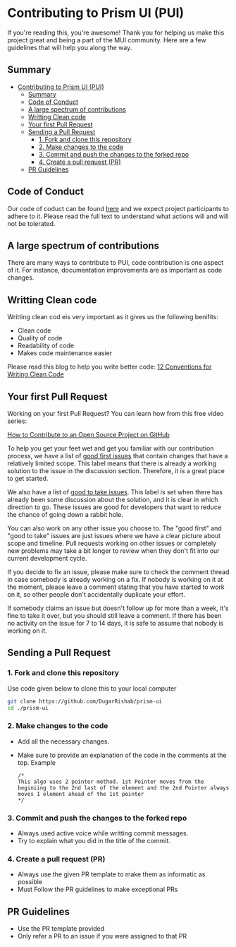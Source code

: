 <!-- # How to make your contribution count for Hacktoberfest 
- Sign up via the hacktoberfest account as a contributor at https://hacktoberfest.com/ -->

# Contributing to Prism UI (PUI)

If you're reading this, you're awesome! Thank you for helping us make this project great and being a part of the MUI community. Here are a few guidelines that will help you along the way.

## Summary

- [Contributing to Prism UI (PUI)](#contributing-to-prism-ui-pui)
  - [Summary](#summary)
  - [Code of Conduct](#code-of-conduct)
  - [A large spectrum of contributions](#a-large-spectrum-of-contributions)
  - [Writting Clean code](#writting-clean-code)
  - [Your first Pull Request](#your-first-pull-request)
  - [Sending a Pull Request](#sending-a-pull-request)
    - [1. Fork and clone this repository](#1-fork-and-clone-this-repository)
    - [2. Make changes to the code](#2-make-changes-to-the-code)
    - [3. Commit and push the changes to the forked repo](#3-commit-and-push-the-changes-to-the-forked-repo)
    - [4. Create a pull request (PR)](#4-create-a-pull-request-pr)
  - [PR Guidelines](#pr-guidelines)

## Code of Conduct
Our code of coduct can be found [here](https://github.com/DugarRishab/prism-ui/blob/main/CODE_OF_CONDUCT.md) and we expect project participants to adhere to it.
Please read the full text to understand what actions will and will not be tolerated.

## A large spectrum of contributions
There are many ways to contribute to PUI, code contribution is one aspect of it. For instance, documentation improvements are as important as code changes.

## Writting Clean code
Writting clean cod eis very important as it gives us the following benifits: 
- Clean code
- Quality of code
- Readability of code
- Makes code maintenance easier

Please read this blog to help you write better code: [12 Conventions for Writing Clean Code](https://betterprogramming.pub/12-conventions-for-writing-clean-code-e16c51e3939a)

## Your first Pull Request

Working on your first Pull Request? You can learn how from this free video series:

[How to Contribute to an Open Source Project on GitHub](https://egghead.io/courses/how-to-contribute-to-an-open-source-project-on-github)

To help you get your feet wet and get you familiar with our contribution process, we have a list of [good first issues](https://github.com/DugarRishab/prism-ui/issues?q=is:open+is:issue+label:"good+first+issue") that contain changes that have a relatively limited scope. This label means that there is already a working solution to the issue in the discussion section. Therefore, it is a great place to get started.

We also have a list of [good to take issues](https://github.com/DugarRishab/prism-ui/issues?q=is:open+is:issue+label:"good+to+take"). This label is set when there has already been some discussion about the solution, and it is clear in which direction to go. These issues are good for developers that want to reduce the chance of going down a rabbit hole.

You can also work on any other issue you choose to.
The "good first" and "good to take" issues are just issues where we have a clear picture about scope and timeline.
Pull requests working on other issues or completely new problems may take a bit longer to review when they don't fit into our current development cycle.

If you decide to fix an issue, please make sure to check the comment thread in case somebody is already working on a fix. If nobody is working on it at the moment, please leave a comment stating that you have started to work on it, so other people don't accidentally duplicate your effort.

If somebody claims an issue but doesn't follow up for more than a week, it's fine to take it over, but you should still leave a comment.
If there has been no activity on the issue for 7 to 14 days, it is safe to assume that nobody is working on it.

## Sending a Pull Request

### 1. Fork and clone this repository

Use code given below to clone this to your local computer

```sh
git clone https://github.com/DugarRishab/prism-ui
cd ./prism-ui
```

### 2. Make changes to the code

- Add all the necessary changes. 
- Make sure to provide an explanation of the code in the comments at the top. Example
  
  ```
  /*
  This algo uses 2 pointer method. 1st Pointer moves from the beginiing to the 2nd last of the element and the 2nd Pointer always moves 1 element ahead of the 1st pointer
  */

  ```
### 3. Commit and push the changes to the forked repo

- Always used active voice while writting commit messages. 
- Try to explain what you did in the title of the commit.
  
### 4. Create a pull request (PR)
- Always use the given PR template to make them as informatic as possible
- Must Follow the PR guidelines to make exceptional PRs

## PR Guidelines

- Use the PR template provided
- Only refer a PR to an issue if you were assigned to that PR

